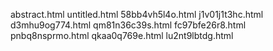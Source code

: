 abstract.html
untitled.html
58bb4vh5l4o.html
j1v01j1t3hc.html
d3mhu9og774.html
qm81n36c39s.html
fc97bfe26r8.html
pnbq8nsprmo.html
qkaa0q769e.html
lu2nt9lbtdg.html